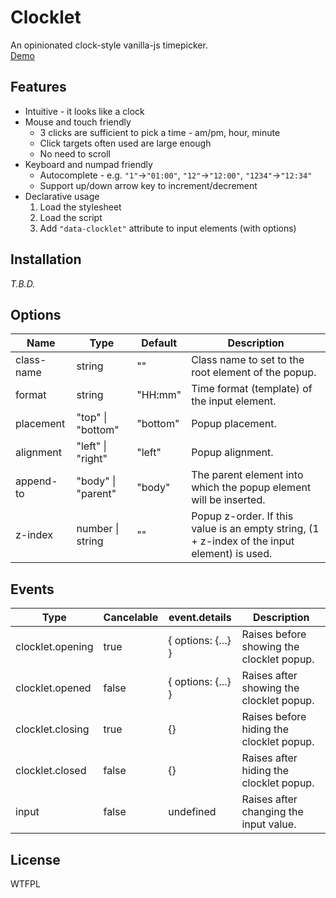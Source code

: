 # Clocklet

An opinionated clock-style vanilla-js timepicker.  
[Demo](https://luncheon.github.io/clocklet/demo/demo.html)


## Features

* Intuitive - it looks like a clock
* Mouse and touch friendly
  * 3 clicks are sufficient to pick a time - am/pm, hour, minute
  * Click targets often used are large enough
  * No need to scroll
* Keyboard and numpad friendly
  * Autocomplete - e.g. `"1"`->`"01:00"`, `"12"`->`"12:00"`, `"1234"`->`"12:34"`
  * Support up/down arrow key to increment/decrement
* Declarative usage
  1. Load the stylesheet
  2. Load the script
  3. Add `"data-clocklet"` attribute to input elements (with options)

## Installation

_T.B.D._

<!-- ### via npm

```bash
$ npm install clocklet
```

```javascript
import 'clocklet/css/clocklet.min.css';
import clocklet from 'clocklet';
```

### via CDN

```html
<link rel="https://cdn.jsdelivr.net/npm/clocklet@0.1.0/css/clocklet.min.css">
<script src="https://cdn.jsdelivr.net/npm/clocklet@0.1.0"></script>
``` -->


## Options

| Name       | Type               | Default  | Description                                                                                  |
| ---------- | ------------------ | -------- | -------------------------------------------------------------------------------------------- |
| class-name | string             | ""       | Class name to set to the root element of the popup.                                          |
| format     | string             | "HH:mm"  | Time format (template) of the input element.                                                 |
| placement  | "top" \| "bottom"  | "bottom" | Popup placement.                                                                             |
| alignment  | "left" \| "right"  | "left"   | Popup alignment.                                                                             |
| append-to  | "body" \| "parent" | "body"   | The parent element into which the popup element will be inserted.                            |
| z-index    | number \| string   | ""       | Popup z-order. If this value is an empty string, (1 + z-index of the input element) is used. |


## Events

| Type             | Cancelable | event.details      | Description                               |
| ---------------- | ---------- | ------------------ | ----------------------------------------- |
| clocklet.opening | true       | { options: {...} } | Raises before showing the clocklet popup. |
| clocklet.opened  | false      | { options: {...} } | Raises after showing the clocklet popup.  |
| clocklet.closing | true       | {}                 | Raises before hiding the clocklet popup.  |
| clocklet.closed  | false      | {}                 | Raises after hiding the clocklet popup.   |
| input            | false      | undefined          | Raises after changing the input value.    |


## License

WTFPL
